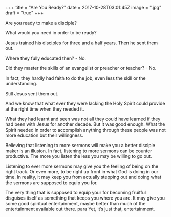 +++
title = "Are You Ready?"
date = 2017-10-28T03:01:45Z
image = ".jpg"
draft = "true"
+++

Are you ready to make a disciple? 

What would you need in order to be ready?

Jesus trained his disciples for three and a half years. Then he sent them out. 

Where they fully educated then? - No. 

Did they master the skills of an evangelist or preacher or teacher? - No. 

In fact, they hardly had faith to do the job, even less the skill or the understanding. 

Still Jesus sent them out. 

And we know that what ever they were lacking the Holy Spirit could provide at the right time when they needed it. 

What they had learnt and seen was not all they could have learned if they had been with Jesus for another decade. But it was good enough. What the Spirit needed in order to accomplish anything through these people was not more education but their willingness.

Believing that listening to more sermons will make you a better disciple maker is an illusion. In fact, listening to more sermons can be counter productive. The more you listen the less you may be willing to go out. 

Listening to ever more sermons may give you the feeling of being on the right track. Or even more, to be right up front in what God is doing in our time. In reality, it may keep you from actually stepping out and doing what the sermons are supposed to equip you for.

The very thing that is supposed to equip your for becoming fruitful disguises itself as something that keeps you where you are. It may give you some good spiritual entertainment, maybe better than much of the entertainment available out there.
para
Yet, it’s just that, entertainment.